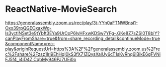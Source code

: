 # ReactNative-MovieSearch

https://generalassembly.zoom.us/rec/play/3t-YYn0aFTNWBnsi1-Oxx39rpQGEOxaxWg-ls3yctINSet3e9tYbft3EYa9UrCoP6IyHFxwKDSw7YFg-.GKe8Z7sZSI0T8biY?canPlayFromShare=true&from=share_recording_detail&continueMode=true&componentName=rec-play&originRequestUrl=https%3A%2F%2Fgeneralassembly.zoom.us%2Frec%2Fshare%2Fzsz1lri9EhHqI0kS3fX71ZQysXaIUy6cT1sKvRhq6lBikE6gFVNiFJ5f4_i4iD4Z.CqbMy946PJ7UEi0o
